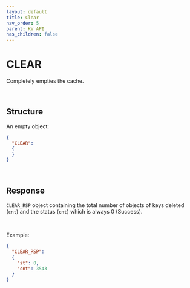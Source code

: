 ```yaml
---
layout: default
title: Clear
nav_order: 5
parent: KV API
has_children: false
---
```


# CLEAR
Completely empties the cache.


<br/>

## Structure

An empty object:

```json
{
  "CLEAR":
  {    
  }
}
```


<br/>

## Response
`CLEAR_RSP` object containing the total number of objects of keys deleted (`cnt`) and the status (`cnt`) which is always 0 (Success).


<br/>

Example:

```json
{
  "CLEAR_RSP":
  {
    "st": 0,
    "cnt": 3543
  }
}
```


